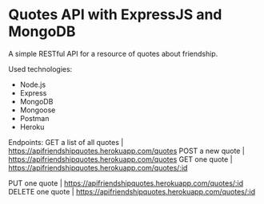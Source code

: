 # Quotes API with ExpressJS and MongoDB
A simple RESTful API for a resource of quotes about friendship.

Used technologies:
- Node.js
- Express
- MongoDB
- Mongoose
- Postman
- Heroku

Endpoints:
GET a list of all quotes | https://apifriendshipquotes.herokuapp.com/quotes
POST a new quote | https://apifriendshipquotes.herokuapp.com/quotes
GET one quote | https://apifriendshipquotes.herokuapp.com/quotes/:id

PUT one quote | https://apifriendshipquotes.herokuapp.com/quotes/:id
DELETE one quote | https://apifriendshipquotes.herokuapp.com/quotes/:id
